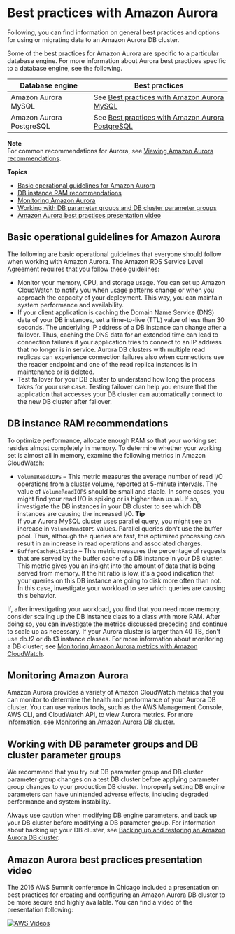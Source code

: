 # Best practices with Amazon Aurora<a name="Aurora.BestPractices"></a>

Following, you can find information on general best practices and options for using or migrating data to an Amazon Aurora DB cluster\.

Some of the best practices for Amazon Aurora are specific to a particular database engine\. For more information about Aurora best practices specific to a database engine, see the following\.


| Database engine | Best practices | 
| --- | --- | 
|  Amazon Aurora MySQL  |  See [Best practices with Amazon Aurora MySQL](AuroraMySQL.BestPractices.md)  | 
|  Amazon Aurora PostgreSQL  |  See [Best practices with Amazon Aurora PostgreSQL](AuroraPostgreSQL.BestPractices.md)  | 

**Note**  
For common recommendations for Aurora, see [Viewing Amazon Aurora recommendations](accessing-monitoring.md#USER_Recommendations)\.

**Topics**
+ [Basic operational guidelines for Amazon Aurora](#Aurora.BestPractices.OperationalGuidelines)
+ [DB instance RAM recommendations](#Aurora.BestPractices.Performance.Sizing)
+ [Monitoring Amazon Aurora](#Aurora.BestPractices.Monitoring)
+ [Working with DB parameter groups and DB cluster parameter groups](#Aurora.BestPractices.ParameterGroups)
+ [Amazon Aurora best practices presentation video](#Aurora.BestPractices.Presentation)

## Basic operational guidelines for Amazon Aurora<a name="Aurora.BestPractices.OperationalGuidelines"></a>

The following are basic operational guidelines that everyone should follow when working with Amazon Aurora\. The Amazon RDS Service Level Agreement requires that you follow these guidelines:
+ Monitor your memory, CPU, and storage usage\. You can set up Amazon CloudWatch to notify you when usage patterns change or when you approach the capacity of your deployment\. This way, you can maintain system performance and availability\.
+ If your client application is caching the Domain Name Service \(DNS\) data of your DB instances, set a time\-to\-live \(TTL\) value of less than 30 seconds\. The underlying IP address of a DB instance can change after a failover\. Thus, caching the DNS data for an extended time can lead to connection failures if your application tries to connect to an IP address that no longer is in service\. Aurora DB clusters with multiple read replicas can experience connection failures also when connections use the reader endpoint and one of the read replica instances is in maintenance or is deleted\.
+ Test failover for your DB cluster to understand how long the process takes for your use case\. Testing failover can help you ensure that the application that accesses your DB cluster can automatically connect to the new DB cluster after failover\. 

## DB instance RAM recommendations<a name="Aurora.BestPractices.Performance.Sizing"></a>

To optimize performance, allocate enough RAM so that your working set resides almost completely in memory\. To determine whether your working set is almost all in memory, examine the following metrics in Amazon CloudWatch:
+ `VolumeReadIOPS` – This metric measures the average number of read I/O operations from a cluster volume, reported at 5\-minute intervals\. The value of `VolumeReadIOPS` should be small and stable\. In some cases, you might find your read I/O is spiking or is higher than usual\. If so, investigate the DB instances in your DB cluster to see which DB instances are causing the increased I/O\.
**Tip**  
 If your Aurora MySQL cluster uses parallel query, you might see an increase in `VolumeReadIOPS` values\. Parallel queries don't use the buffer pool\. Thus, although the queries are fast, this optimized processing can result in an increase in read operations and associated charges\. 
+ `BufferCacheHitRatio` – This metric measures the percentage of requests that are served by the buffer cache of a DB instance in your DB cluster\. This metric gives you an insight into the amount of data that is being served from memory\. If the hit ratio is low, it's a good indication that your queries on this DB instance are going to disk more often than not\. In this case, investigate your workload to see which queries are causing this behavior\.

If, after investigating your workload, you find that you need more memory, consider scaling up the DB instance class to a class with more RAM\. After doing so, you can investigate the metrics discussed preceding and continue to scale up as necessary\. If your Aurora cluster is larger than 40 TB, don't use db\.t2 or db\.t3 instance classes\. For more information about monitoring a DB cluster, see [Monitoring Amazon Aurora metrics with Amazon CloudWatch](Aurora.Monitoring.md)\.

## Monitoring Amazon Aurora<a name="Aurora.BestPractices.Monitoring"></a>

Amazon Aurora provides a variety of Amazon CloudWatch metrics that you can monitor to determine the health and performance of your Aurora DB cluster\. You can use various tools, such as the AWS Management Console, AWS CLI, and CloudWatch API, to view Aurora metrics\. For more information, see [Monitoring an Amazon Aurora DB cluster](MonitoringAurora.md)\.

## Working with DB parameter groups and DB cluster parameter groups<a name="Aurora.BestPractices.ParameterGroups"></a>

We recommend that you try out DB parameter group and DB cluster parameter group changes on a test DB cluster before applying parameter group changes to your production DB cluster\. Improperly setting DB engine parameters can have unintended adverse effects, including degraded performance and system instability\.

Always use caution when modifying DB engine parameters, and back up your DB cluster before modifying a DB parameter group\. For information about backing up your DB cluster, see [Backing up and restoring an Amazon Aurora DB cluster](BackupRestoreAurora.md)\.

## Amazon Aurora best practices presentation video<a name="Aurora.BestPractices.Presentation"></a>

The 2016 AWS Summit conference in Chicago included a presentation on best practices for creating and configuring an Amazon Aurora DB cluster to be more secure and highly available\. You can find a video of the presentation following:

[![AWS Videos](http://img.youtube.com/vi/https://www.youtube.com/embed/DZFPYzp1JJA/0.jpg)](http://www.youtube.com/watch?v=https://www.youtube.com/embed/DZFPYzp1JJA)